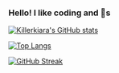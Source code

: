
### Hello! I like coding and :lemon:s 

[![Killerkiara's GitHub stats](https://killerkiara-github-readme-stats.vercel.app/api?username=killerkiara&theme=outrun&show_icons=true&count_private=true&show=reviews,prs_merged,prs_merged_percentage)](https://github.com/killerkiara/github-readme-stats)

[![Top Langs](https://killerkiara-github-readme-stats.vercel.app/api/top-langs/?username=killerkiara&theme=outrun&layout=pie)](https://github.com/anuraghazra/github-readme-stats)

[![GitHub Streak](https://streak-stats.demolab.com/?user=killerkiara&theme=radical&exclude_days=Fri,Sat,Sun)](https://git.io/streak-stats)
